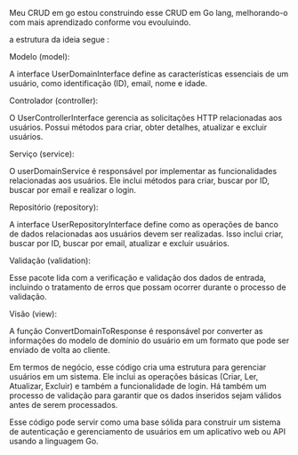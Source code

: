 Meu CRUD em go estou construindo esse CRUD em Go lang, melhorando-o com mais aprendizado conforme vou evouluindo.

a estrutura da ideia segue :

Modelo (model):

A interface UserDomainInterface define as características essenciais de um usuário, como identificação (ID), email, nome e idade.

Controlador (controller):

O UserControllerInterface gerencia as solicitações HTTP relacionadas aos usuários. Possui métodos para criar, obter detalhes, atualizar e excluir usuários.

Serviço (service):

O userDomainService é responsável por implementar as funcionalidades relacionadas aos usuários. Ele inclui métodos para criar, buscar por ID, buscar por email e realizar o login.

Repositório (repository):

A interface UserRepositoryInterface define como as operações de banco de dados relacionadas aos usuários devem ser realizadas. Isso inclui criar, buscar por ID, buscar por email, atualizar e excluir usuários.

Validação (validation):

Esse pacote lida com a verificação e validação dos dados de entrada, incluindo o tratamento de erros que possam ocorrer durante o processo de validação.

Visão (view):

A função ConvertDomainToResponse é responsável por converter as informações do modelo de domínio do usuário em um formato que pode ser enviado de volta ao cliente.

Em termos de negócio, esse código cria uma estrutura para gerenciar usuários em um sistema. Ele inclui as operações básicas (Criar, Ler, Atualizar, Excluir) e também a funcionalidade de login. Há também um processo de validação para garantir que os dados inseridos sejam válidos antes de serem processados.

Esse código pode servir como uma base sólida para construir um sistema de autenticação e gerenciamento de usuários em um aplicativo web ou API usando a linguagem Go.
